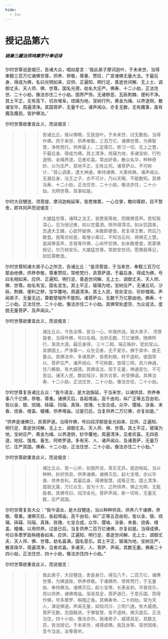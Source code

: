 ```yaml
---
hide:
  - toc
---
```


# **授记品第六**

##### 姚秦三藏法师鸠摩罗什奉诏译

尔时世尊说是偈已，告诸大众，唱如是言：‘我此弟子摩诃迦叶，于未来世、当得奉觐三百万亿诸佛世尊，供养、恭敬，尊重、赞叹，广宣诸佛无量大法。于最后身、得成为佛，名曰光明如来、应供、正遍知、明行足、善逝世间解、无上士、调御丈夫、天人师、佛、世尊。国名光德，劫名大庄严。佛寿、十二小劫，正法住世、二十小劫，像法亦住二十小劫。国界严饰，无诸秽恶、瓦砾荆棘、便利不净。其土平正，无有高下、坑坎堆阜。琉璃为地，宝树行列，黄金为绳、以界道侧，散诸宝华，周遍清净。其国菩萨、无量千亿，诸声闻众、亦复无数，无有魔事，虽有魔及魔民，皆护佛法。’

尔时世尊欲重宣此义，而说偈言：

>>> 告诸比丘，我以佛眼，见是迦叶。于未来世、过无数劫，当得作佛。而于来世、供养奉觐，三百万亿、诸佛世尊，为佛智慧，净修梵行。供养最上、二足尊已，修习一切、无上之慧，于最后身、得成为佛。其土清净，琉璃为地，多诸宝树、行列道侧、金绳界道，见者欢喜。常出好香，散众名华，种种奇妙、以为庄严。其地平正，无有丘坑。诸菩萨众、不可称计，"其心调柔，逮大神通，奉持诸佛、大乘经典。诸声闻众、无漏后身，法王之子，亦不可计，乃以天眼、不能数知。其佛当寿、十二小劫，正法住世、二十小劫，像法亦住，二十小劫。光明世尊，其事如是。

尔时大目犍连、须菩提、摩诃迦栴延等，皆悉悚栗，一心合掌，瞻仰尊颜，目不暂舍，即共同声而说偈言：

>>> 大雄猛世尊，诸释之法王，哀愍我等故，而赐佛音声。若知我深心，见为授记者，如以甘露洒，除热得清凉。如从饥国来，忽遇大王膳，心犹怀疑惧，未敢即便食，若复得王教，然后乃敢食。我等亦如是，每惟小乘过，不知当云何、得佛无上慧。虽闻佛音声，言我等作佛，心尚怀忧惧，如未敢便食，若蒙佛授记，尔乃快安乐。大雄猛世尊，常欲安世间，愿赐我等记，如饥需教食。

尔时世尊知诸大弟子心之所念，告诸比丘：“是须菩提，于当来世、奉觐三百万亿那由他佛，供养恭敬，尊重赞叹，常修梵行，具菩萨道。于最后身、得成为佛，号曰名相如来、应供、正遍知、明行足、善逝世间解、无上士、调御丈夫、天人师、佛、世尊。劫名有宝。国名宝生。其土平正，玻璃为地，宝树庄严，无诸丘坑、沙砾、荆棘、便利之秽，宝华覆地，周遍清净。其土人民，皆处宝台、珍妙楼阁。声闻弟子、无量无边，算数譬喻所不能知。诸菩萨众、无数千万亿那由他。佛寿、十二小劫。正法住世、二十小劫，像法亦住二十小劫。其佛常处虚空、为众说法，度脱无量菩萨、及声闻众。”

尔时世尊欲重宣此义，而说偈言：

>>> 诸比丘众，今告汝等，皆当一心，听我所说。我大弟子、 须菩提者，当得作佛，号曰名相。当供无数、万亿诸佛，随佛所行，渐具大道。最后身得， 三十二相，端正姝妙，犹如宝山。其佛国土，严净第一，众生见者，无不爱乐，佛于其中、度无量众。其佛法中，多诸菩萨，皆悉利根，转不退轮。彼国常以、菩萨庄严，诸声闻众、不可称数，皆得三明，具六神通，住八解脱，有大威德。其佛说法，现于无量，神通变化、不可思议。诸天人民，数如恒沙，皆共合掌，听受佛语。其佛当寿、十二小劫，正法住世、二十小劫，像法亦住，二十小劫。

尔时世尊复告诸比丘众：“我今语汝，是大迦旃延，于当来世，以诸供具、供养奉事八千亿佛，恭敬、尊重。诸佛灭后，各起塔庙，高千由旬，纵广正等五百由旬，皆以金、银、琉璃、砗磲、玛瑙、真珠、玫瑰、七宝合成，众华、璎珞、涂香、末香、烧香、缯盖、幢幡，供养塔庙。过是已后，当复供养二万亿佛，亦复如是。”

“供养是诸佛已，具菩萨道。当得作佛，号曰阎浮那提金光如来、应供、正遍知、明行足、善逝世间解、无上士、调御丈夫、天人师、佛、世尊。其土平正，玻璃为地，宝树庄严、黄金为绳、以界道侧，妙华覆地，周遍清净，见者欢喜。无四恶道，地狱、饿鬼、畜生、阿修罗道。多有天、人、诸声闻众、及诸菩萨，无量万亿、庄严其国。佛寿、十二小劫，正法住世、二十小劫，像法亦住二十小劫。”

尔时世尊欲重宣此义，而说偈言：

>>> 诸比丘众、皆一心听，如我所说，真实无异。是迦栴延，当以种种，妙好供具、供养诸佛。诸佛灭后，起七宝塔，亦以华香、供养舍利。其最后身，得佛智慧，成等正觉。国土清净，度脱无量，万亿众生，皆为十方，之所供养，佛之光明，无能胜者。其佛号曰，阎浮金光。菩萨声闻，断一切有，无量无数，庄严其国。

尔时世尊复告大众：“我今语汝，是大目犍连，当以种种供具、供养八千诸佛，恭敬、尊重。诸佛灭后，各起塔庙，高千由旬，纵广正等五百由旬，皆以金、银、琉璃、砗磲、玛瑙、真珠、玫瑰、七宝合成，众华、璎珞、涂香、末香、烧香、缯盖、幢幡，以用供养。过是已后，当复供养二百万亿诸佛，亦复如是。当得成佛，号曰多摩罗跋栴檀香如来、应供、正遍知、明行足、善逝世间解、无上士、调御丈夫、天人师、佛、世尊。劫名喜满，国名意乐。其土平正，玻璃为地，宝树庄严，散真珠华，周遍清净，见者欢喜。多诸天、人、菩萨、声闻，其数无量。佛寿二十四小劫，正法住世、四十小劫，像法亦住四十小劫。”

尔时世尊欲重宣此义，而说偈言：

>>> 我此弟子、大目犍连，舍是身已，得见八千，二百万亿，诸佛世尊，为佛道故，供养恭敬。于诸佛所、常修梵行，于无量劫、奉持佛法。诸佛灭后，起七宝塔，长表金刹，华香伎乐，而以供养，诸佛塔庙。渐渐具足，菩萨道已，于意乐国、而得作佛，号多摩罗、栴檀之香。其佛寿命、二十四劫，常为天人，演说佛道。声闻无量，如恒河沙，三明六通，有大威德。菩萨无数，志固精进，于佛智慧、皆不退转。佛灭度后，正法当住，四十小劫，像法亦尔。我诸弟子，威德具足，其数五百，皆当授记。于未来世、咸得成佛。我及汝等、宿世因缘，吾今当说，汝等善听。